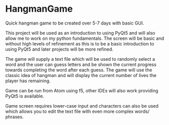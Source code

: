 # HangmanGame
Quick hangman game to be created over 5-7 days with basic GUI.

This project will be used as an introduction to using PyQt5 and will also allow me to
work on my python fundamentals. The screen will be basic and without high levels of 
refinement as this is to be a basic introduction to using PyQt5 and later projects will
be more refined.

The game will supply a text file which will be used to randomly select a word and the user
can guess letters and be shown the current progress towards completing the word after each
guess. The game will use the classic idea of hangman and will display the 
current number of lives the player has remaining. 

Game can be run from Atom using f5, other IDEs will also work providing PyQt5 is available.

Game screen requires lower-case input and characters can also be used which allows you to edit the 
text file with even more complex words/ phrases.

